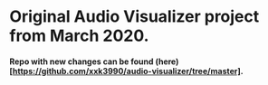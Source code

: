 # Original Audio Visualizer project from March 2020.
#### Repo with new changes can be found (here)[https://github.com/xxk3990/audio-visualizer/tree/master].

